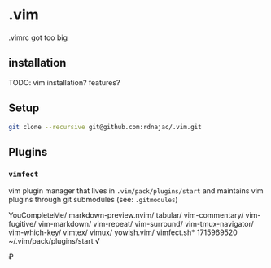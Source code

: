# .vim
.vimrc got too big

## installation

TODO: vim installation? features?

## Setup

```sh
git clone --recursive git@github.com:rdnajac/.vim.git
```

## Plugins

### `vimfect`

vim plugin manager that lives in `.vim/pack/plugins/start` and maintains vim plugins through git submodules (see: `.gitmodules`)




YouCompleteMe/
markdown-preview.nvim/
tabular/
vim-commentary/
vim-fugitive/
vim-markdown/
vim-repeat/
vim-surround/
vim-tmux-navigator/
vim-which-key/
vimtex/
vimux/
yowish.vim/
vimfect.sh*
1715969520 ~/.vim/pack/plugins/start √


₽




